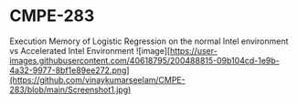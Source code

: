# CMPE-283

Execution Memory of Logistic Regression on the normal Intel environment vs Accelerated Intel Environment 
![image][https://user-images.githubusercontent.com/40618795/200488815-09b104cd-1e9b-4a32-9977-8bf1e89ee272.png](https://github.com/vinaykumarseelam/CMPE-283/blob/main/Screenshot1.jpg)

